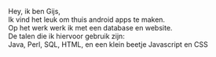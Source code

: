 Hey, ik ben Gijs,<br>
Ik vind het leuk om thuis android apps te maken.<br>
Op het werk werk ik met een database en website.<br>
De talen die ik hiervoor gebruik zijn:<br>
Java,
Perl,
SQL,
HTML,
en een klein beetje Javascript en CSS
